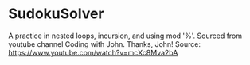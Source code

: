 # SudokuSolver
A practice in nested loops,  incursion, and using mod '%'.
Sourced from youtube channel Coding with John. Thanks, John!
Source: https://www.youtube.com/watch?v=mcXc8Mva2bA
